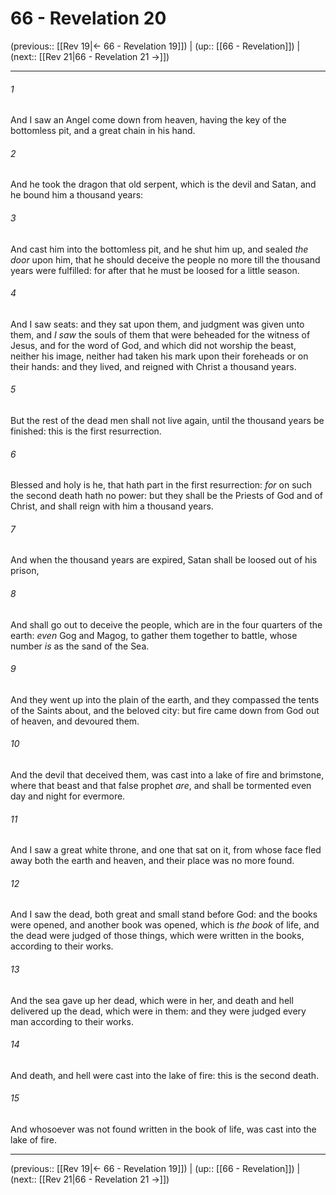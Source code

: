 # 66 - Revelation 20

(previous:: [[Rev 19|← 66 - Revelation 19]]) | (up:: [[66 - Revelation]]) | (next:: [[Rev 21|66 - Revelation 21 →]])

***


###### 1 
And I saw an Angel come down from heaven, having the key of the bottomless pit, and a great chain in his hand. 

###### 2 
And he took the dragon that old serpent, which is the devil and Satan, and he bound him a thousand years: 

###### 3 
And cast him into the bottomless pit, and he shut him up, and sealed _the door_ upon him, that he should deceive the people no more till the thousand years were fulfilled: for after that he must be loosed for a little season. 

###### 4 
And I saw seats: and they sat upon them, and judgment was given unto them, and _I saw_ the souls of them that were beheaded for the witness of Jesus, and for the word of God, and which did not worship the beast, neither his image, neither had taken his mark upon their foreheads or on their hands: and they lived, and reigned with Christ a thousand years. 

###### 5 
But the rest of the dead men shall not live again, until the thousand years be finished: this is the first resurrection. 

###### 6 
Blessed and holy is he, that hath part in the first resurrection: _for_ on such the second death hath no power: but they shall be the Priests of God and of Christ, and shall reign with him a thousand years. 

###### 7 
And when the thousand years are expired, Satan shall be loosed out of his prison, 

###### 8 
And shall go out to deceive the people, which are in the four quarters of the earth: _even_ Gog and Magog, to gather them together to battle, whose number _is_ as the sand of the Sea. 

###### 9 
And they went up into the plain of the earth, and they compassed the tents of the Saints about, and the beloved city: but fire came down from God out of heaven, and devoured them. 

###### 10 
And the devil that deceived them, was cast into a lake of fire and brimstone, where that beast and that false prophet _are_, and shall be tormented even day and night for evermore. 

###### 11 
And I saw a great white throne, and one that sat on it, from whose face fled away both the earth and heaven, and their place was no more found. 

###### 12 
And I saw the dead, both great and small stand before God: and the books were opened, and another book was opened, which is _the book_ of life, and the dead were judged of those things, which were written in the books, according to their works. 

###### 13 
And the sea gave up her dead, which were in her, and death and hell delivered up the dead, which were in them: and they were judged every man according to their works. 

###### 14 
And death, and hell were cast into the lake of fire: this is the second death. 

###### 15 
And whosoever was not found written in the book of life, was cast into the lake of fire.

***

(previous:: [[Rev 19|← 66 - Revelation 19]]) | (up:: [[66 - Revelation]]) | (next:: [[Rev 21|66 - Revelation 21 →]])
